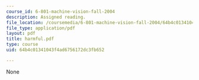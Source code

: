 ```yaml
---
course_id: 6-801-machine-vision-fall-2004
description: Assigned reading.
file_location: /coursemedia/6-801-machine-vision-fall-2004/64b4c01341043f4ad6756172dc3fb652_harmful.pdf
file_type: application/pdf
layout: pdf
title: harmful.pdf
type: course
uid: 64b4c01341043f4ad6756172dc3fb652

---
```

None